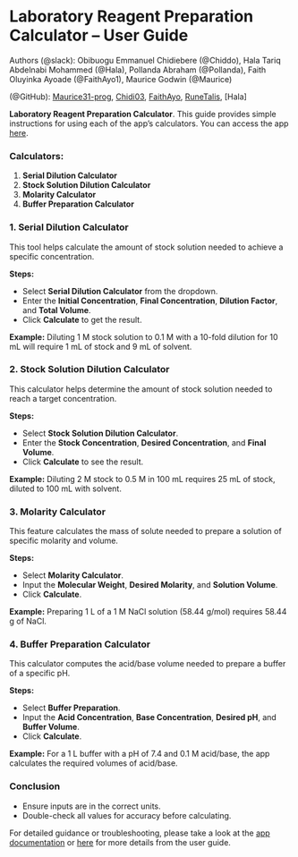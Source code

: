 # Laboratory Reagent Preparation Calculator – User Guide

Authors 
  (@slack): Obibuogu Emmanuel Chidiebere (@Chiddo), Hala Tariq Abdelnabi Mohammed (@Hala), Pollanda Abraham (@Pollanda), Faith Oluyinka Ayoade (@FaithAyo1), Maurice Godwin (@Maurice)

  (@GitHub): [Maurice31-prog](https://github.com/Maurice31-prog/Maurice31-prog), [Chidi03](https://github.com/Chidi03), [FaithAyo](https://github.com/FaithAyo), [RuneTalis](https://github.com/RuneTalis), [Hala]

**Laboratory Reagent Preparation Calculator**. This guide provides simple instructions for using each of the app’s calculators. You can access the app [here](https://halatariq.shinyapps.io/myapp/).

### Calculators:
1. **Serial Dilution Calculator**
2. **Stock Solution Dilution Calculator**
3. **Molarity Calculator**
4. **Buffer Preparation Calculator**

### 1. Serial Dilution Calculator
This tool helps calculate the amount of stock solution needed to achieve a specific concentration. 

**Steps:**
- Select **Serial Dilution Calculator** from the dropdown.
- Enter the **Initial Concentration**, **Final Concentration**, **Dilution Factor**, and **Total Volume**.
- Click **Calculate** to get the result.

**Example:** Diluting 1 M stock solution to 0.1 M with a 10-fold dilution for 10 mL will require 1 mL of stock and 9 mL of solvent.

### 2. Stock Solution Dilution Calculator
This calculator helps determine the amount of stock solution needed to reach a target concentration.

**Steps:**
- Select **Stock Solution Dilution Calculator**.
- Enter the **Stock Concentration**, **Desired Concentration**, and **Final Volume**.
- Click **Calculate** to see the result.

**Example:** Diluting 2 M stock to 0.5 M in 100 mL requires 25 mL of stock, diluted to 100 mL with solvent.

### 3. Molarity Calculator
This feature calculates the mass of solute needed to prepare a solution of specific molarity and volume.

**Steps:**
- Select **Molarity Calculator**.
- Input the **Molecular Weight**, **Desired Molarity**, and **Solution Volume**.
- Click **Calculate**.

**Example:** Preparing 1 L of a 1 M NaCl solution (58.44 g/mol) requires 58.44 g of NaCl.

### 4. Buffer Preparation Calculator
This calculator computes the acid/base volume needed to prepare a buffer of a specific pH.

**Steps:**
- Select **Buffer Preparation**.
- Input the **Acid Concentration**, **Base Concentration**, **Desired pH**, and **Buffer Volume**.
- Click **Calculate**.

**Example:** For a 1 L buffer with a pH of 7.4 and 0.1 M acid/base, the app calculates the required volumes of acid/base.

### Conclusion
- Ensure inputs are in the correct units.
- Double-check all values for accuracy before calculating.

For detailed guidance or troubleshooting, please take a look at the [app documentation](https://github.com/FaithAyo/HackBio_stage_2/blob/main/Documentation.md) or [here](https://github.com/FaithAyo/HackBio_stage_2/blob/main/User_Guide_%20Stage_2_Frontend_Bioinformatics.md) for more details from the user guide. 
